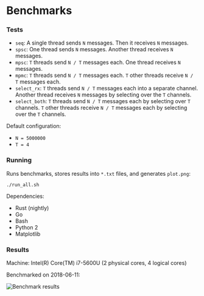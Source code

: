# Benchmarks

### Tests

* `seq`: A single thread sends `N` messages. Then it receives `N` messages.
* `spsc`: One thread sends `N` messages. Another thread receives `N` messages.
* `mpsc`: `T` threads send `N / T` messages each. One thread receives `N` messages.
* `mpmc`: `T` threads send `N / T` messages each. `T` other threads receive `N / T` messages each.
* `select_rx`: `T` threads send `N / T` messages each into a separate channel. Another thread receives `N` messages by selecting over the `T` channels.
* `select_both`: `T` threads send `N / T` messages each by selecting over `T` channels. `T` other threads receive `N / T` messages each by selecting over the `T` channels.

Default configuration:

- `N = 5000000`
- `T = 4`

### Running

Runs benchmarks, stores results into `*.txt` files, and generates `plot.png`:

```
./run_all.sh
```

Dependencies:

- Rust (nightly)
- Go
- Bash
- Python 2
- Matplotlib

### Results

Machine: Intel(R) Core(TM) i7-5600U (2 physical cores, 4 logical cores)

Benchmarked on 2018-06-11:

![Benchmark results](https://i.imgur.com/tRI4HMO.png)
